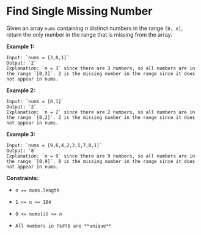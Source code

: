 # Find Single Missing Number

Given an array `nums` containing *n* distinct numbers in the range `[0, n]`, return the only number in the range that is missing from the array.

**Example 1:**

```
Input: `nums = [3,0,1]`
Output: `2`
Explanation: `n = 3` since there are 3 numbers, so all numbers are in the range `[0,3]`. 2 is the missing number in the range since it does not appear in nums.
```

**Example 2:**

```
Input: `nums = [0,1]`
Output: `2`
Explanation: `n = 2` since there are 2 numbers, so all numbers are in the range `[0,2]`. 2 is the missing number in the range since it does not appear in nums.
```

**Example 3:**

```
Input: `nums = [9,6,4,2,3,5,7,0,1]`
Output: `8`
Explanation: `n = 9` since there are 9 numbers, so all numbers are in the range `[0,9]`. 8 is the missing number in the range since it does not appear in nums.
```

**Constraints:**

+ `n == nums.length`

+ `1 <= n <= 104`

+ `0 <= nums[i] <= n`

+ `All numbers in `nums` are **unique**`
